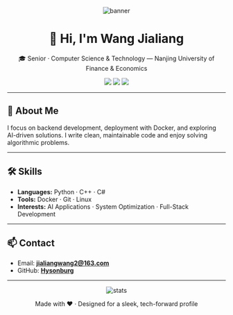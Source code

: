 <p align="center">
  <!-- SVG banner（本地相对路径） -->
  <img src="images/banner.svg" alt="banner" />
</p>

<h1 align="center">👋 Hi, I'm <b>Wang Jialiang</b></h1>
<p align="center">🎓 Senior · Computer Science & Technology — Nanjing University of Finance & Economics</p>

<p align="center">
  <img src="https://img.shields.io/badge/Python-%2314354C.svg?style=for-the-badge&logo=python&logoColor=white" />
  <img src="https://img.shields.io/badge/C++-%2300599C.svg?style=for-the-badge&logo=c%2B%2B&logoColor=white" />
  <img src="https://img.shields.io/badge/C%23-%231f5bff.svg?style=for-the-badge&logo=c-sharp&logoColor=white" />
</p>

---

## 🔭 About Me
I focus on backend development, deployment with Docker, and exploring AI-driven solutions. I write clean, maintainable code and enjoy solving algorithmic problems.

---

## 🛠️ Skills
- **Languages:** Python · C++ · C#  
- **Tools:** Docker · Git · Linux  
- **Interests:** AI Applications · System Optimization · Full-Stack Development

---

## 📫 Contact
- Email: **[jialiangwang2@163.com](mailto:jialiangwang2@163.com)**  
- GitHub: **[Hysonburg](https://github.com/Hysonburg)**

---

<p align="center">
  <!-- GitHub 阅读统计（可选） -->
  <img src="https://github-readme-stats.vercel.app/api?username=Hysonburg&show_icons=true&theme=tokyonight" alt="stats" />
</p>

<p align="center">Made with ❤️ · Designed for a sleek, tech-forward profile</p>
